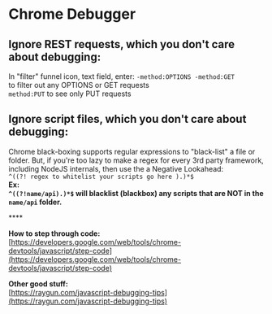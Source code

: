 # Chrome Debugger

## **Ignore REST requests, which you don't care about debugging:**

In "filter" funnel icon, text field, enter: `-method:OPTIONS -method:GET`   
to filter out any OPTIONS or GET requests  
`method:PUT` to see only PUT requests

## **Ignore script files, which you don't care about debugging:**

Chrome black-boxing supports regular expressions to "black-list" a file or folder. But, if you're too lazy to make a regex for every 3rd party framework, including NodeJS internals, then use the a Negative Lookahead:  
`^((?! regex to whitelist your scripts go here ).)*$`   
**Ex:   
`^((?!name/api).)*$` will blacklist \(blackbox\) any scripts that are NOT in the `name/api` folder.**

\*\*\*\*

**How to step through code:**  
[https://developers.google.com/web/tools/chrome-devtools/javascript/step-code](https://developers.google.com/web/tools/chrome-devtools/javascript/step-code)

**Other good stuff:**  
[https://raygun.com/javascript-debugging-tips](https://raygun.com/javascript-debugging-tips)







